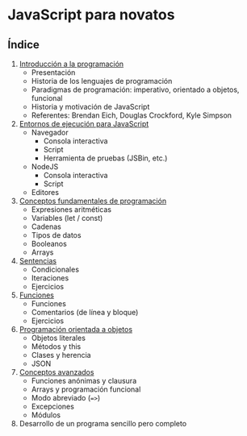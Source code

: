 # JavaScript para novatos

## Índice
1. [Introducción a la programación](#intro)
	- Presentación
	- Historia de los lenguajes de programación
	- Paradigmas de programación: imperativo, orientado a objetos, funcional
	- Historia y motivación de JavaScript
	- Referentes: Brendan Eich, Douglas Crockford, Kyle Simpson
2. [Entornos de ejecución para JavaScript](#setup)
	- Navegador
		- Consola interactiva
		- Script
		- Herramienta de pruebas (JSBin, etc.)
	- NodeJS
		- Consola interactiva
		- Script
	- Editores
3. [Conceptos fundamentales de programación](#hello)
	- Expresiones aritméticas
	- Variables (let / const)
	- Cadenas
	- Tipos de datos
	- Booleanos
	- Arrays
4. [Sentencias](#statements)
	- Condicionales
	- Iteraciones
	- Ejercicios
5. [Funciones](#functions)
	- Funciones
	- Comentarios (de línea y bloque)
	- Ejercicios
6. [Programación orientada a objetos](#objects)
	- Objetos literales
	- Métodos y this
	- Clases y herencia
	- JSON
7. [Conceptos avanzados](#advanced)
	- Funciones anónimas y clausura
	- Arrays y programación funcional
	- Modo abreviado (`=>`)
	- Excepciones
	- Módulos
8. Desarrollo de un programa sencillo pero completo
